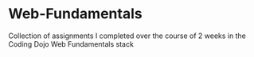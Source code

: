 # Web-Fundamentals

Collection of assignments I completed over the course of 2 weeks in the Coding Dojo Web Fundamentals stack
